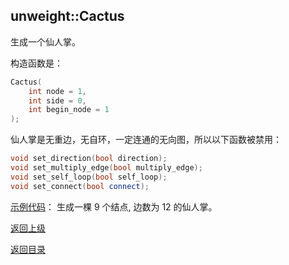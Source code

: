 ## unweight::Cactus

生成一个仙人掌。

构造函数是：
```cpp
Cactus(
    int node = 1, 
    int side = 0, 
    int begin_node = 1
);
```

仙人掌是无重边，无自环，一定连通的无向图，所以以下函数被禁用：
```cpp
void set_direction(bool direction);
void set_multiply_edge(bool multiply_edge);
void set_self_loop(bool self_loop);
void set_connect(bool connect);
```

[示例代码](../../../examples/unweight_cactus.cpp)：
生成一棵 $9$ 个结点, 边数为 $12$ 的仙人掌。

[返回上级](./summary.md)

[返回目录](../../home.md)